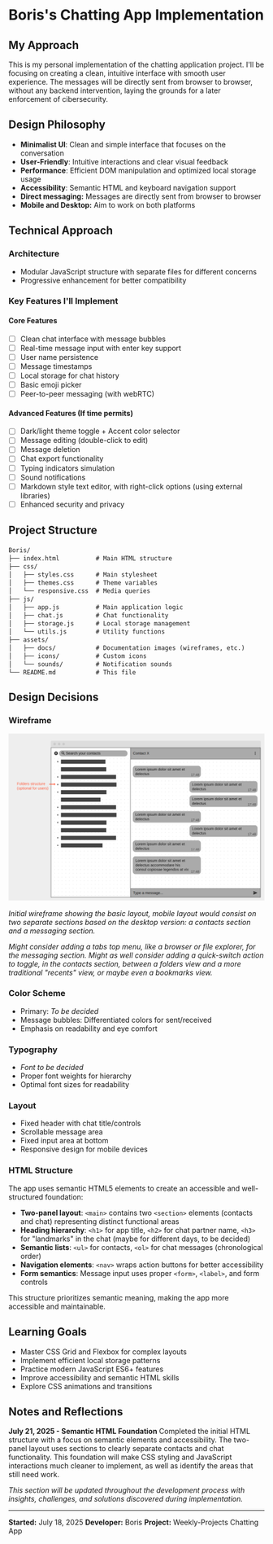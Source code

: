 # Boris's Chatting App Implementation

## My Approach

This is my personal implementation of the chatting application project. I'll be focusing on creating a clean, intuitive interface with smooth user experience. The messages will be directly sent from browser to browser, without any backend intervention, laying the grounds for a later enforcement of cibersecurity.

## Design Philosophy

- **Minimalist UI**: Clean and simple interface that focuses on the conversation
- **User-Friendly**: Intuitive interactions and clear visual feedback
- **Performance**: Efficient DOM manipulation and optimized local storage usage
- **Accessibility**: Semantic HTML and keyboard navigation support
- **Direct messaging:** Messages are directly sent from browser to browser
- **Mobile and Desktop:** Aim to work on both platforms

## Technical Approach

### Architecture

- Modular JavaScript structure with separate files for different concerns
- Progressive enhancement for better compatibility

### Key Features I'll Implement

#### Core Features

- [ ] Clean chat interface with message bubbles
- [ ] Real-time message input with enter key support
- [ ] User name persistence
- [ ] Message timestamps
- [ ] Local storage for chat history
- [ ] Basic emoji picker
- [ ] Peer-to-peer messaging (with webRTC)

#### Advanced Features (If time permits)

- [ ] Dark/light theme toggle + Accent color selector
- [ ] Message editing (double-click to edit)
- [ ] Message deletion
- [ ] Chat export functionality
- [ ] Typing indicators simulation
- [ ] Sound notifications
- [ ] Markdown style text editor, with right-click options (using external libraries)
- [ ] Enhanced security and privacy

## Project Structure

```
Boris/
├── index.html          # Main HTML structure
├── css/
│   ├── styles.css      # Main stylesheet
│   ├── themes.css      # Theme variables
│   └── responsive.css  # Media queries
├── js/
│   ├── app.js          # Main application logic
│   ├── chat.js         # Chat functionality
│   ├── storage.js      # Local storage management
│   └── utils.js        # Utility functions
├── assets/
│   ├── docs/           # Documentation images (wireframes, etc.)
│   ├── icons/          # Custom icons
│   └── sounds/         # Notification sounds
└── README.md           # This file
```

## Design Decisions

### Wireframe

![Chat App Wireframe](assets/docs/wireframe.png)

*Initial wireframe showing the basic layout, mobile layout would consist on two separate sections based on the desktop version: a contacts section and a messaging section.*

*Might consider adding a tabs top menu, like a browser or file explorer, for the messaging section. Might as well consider adding a quick-switch action to toggle, in the contacts section, between a folders view and a more traditional "recents" view, or maybe even a bookmarks view.*

### Color Scheme

- Primary: *To be decided*
- Message bubbles: Differentiated colors for sent/received
- Emphasis on readability and eye comfort

### Typography

- *Font to be decided*
- Proper font weights for hierarchy
- Optimal font sizes for readability

### Layout

- Fixed header with chat title/controls
- Scrollable message area
- Fixed input area at bottom
- Responsive design for mobile devices

### HTML Structure

The app uses semantic HTML5 elements to create an accessible and well-structured foundation:

- **Two-panel layout**: `<main>` contains two `<section>` elements (contacts and chat) representing distinct functional areas
- **Heading hierarchy**: `<h1>` for app title, `<h2>` for chat partner name, `<h3>` for "landmarks" in the chat (maybe for different days, to be decided)
- **Semantic lists**: `<ul>` for contacts, `<ol>` for chat messages (chronological order)
- **Navigation elements**: `<nav>` wraps action buttons for better accessibility
- **Form semantics**: Message input uses proper `<form>`, `<label>`, and form controls

This structure prioritizes semantic meaning, making the app more accessible and maintainable.

## Learning Goals

- Master CSS Grid and Flexbox for complex layouts
- Implement efficient local storage patterns
- Practice modern JavaScript ES6+ features
- Improve accessibility and semantic HTML skills
- Explore CSS animations and transitions

## Notes and Reflections

**July 21, 2025 - Semantic HTML Foundation**
Completed the initial HTML structure with a focus on semantic elements and accessibility. The two-panel layout uses sections to clearly separate contacts and chat functionality. This foundation will make CSS styling and JavaScript interactions much cleaner to implement, as well as identify the areas that still need work.

*This section will be updated throughout the development process with insights, challenges, and solutions discovered during implementation.*

---

**Started:** July 18, 2025
**Developer:** Boris
**Project:** Weekly-Projects Chatting App
